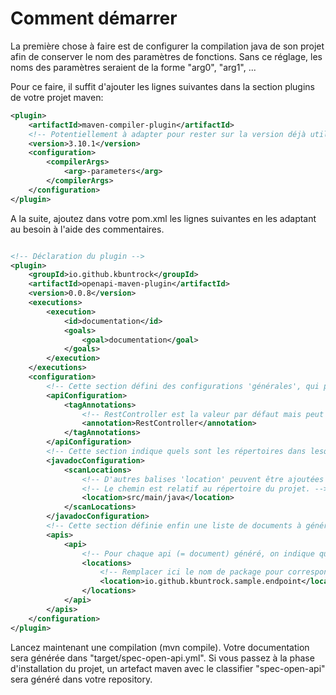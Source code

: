 # Comment démarrer

La première chose à faire est de configurer la compilation java de son projet afin de conserver le nom des paramètres de fonctions. 
Sans ce réglage, les noms des paramètres seraient de la forme "arg0", "arg1", ...

Pour ce faire, il suffit d'ajouter les lignes suivantes dans la section plugins de votre projet maven:

```xml
<plugin>
	<artifactId>maven-compiler-plugin</artifactId>
	<!-- Potentiellement à adapter pour rester sur la version déjà utilisée par votre projet -->
	<version>3.10.1</version>
	<configuration>
		<compilerArgs>
			<arg>-parameters</arg>
		</compilerArgs>
	</configuration>
</plugin>
```

A la suite, ajoutez dans votre pom.xml les lignes suivantes en les adaptant au besoin à l'aide des commentaires.

```xml

<!-- Déclaration du plugin -->
<plugin>
	<groupId>io.github.kbuntrock</groupId>
	<artifactId>openapi-maven-plugin</artifactId>
	<version>0.0.8</version>
	<executions>
		<execution>
			<id>documentation</id>
			<goals>
				<goal>documentation</goal>
			</goals>
		</execution>
	</executions>
	<configuration>
		<!-- Cette section défini des configurations 'générales', qui peuvent être surchargées pour chaque document généré. -->
		<apiConfiguration>
			<tagAnnotations>
				<!-- RestController est la valeur par défaut mais peut être remplacée par RequestMapping -->
				<annotation>RestController</annotation>
			</tagAnnotations>
		</apiConfiguration>
		<!-- Cette section indique quels sont les répertoires dans lesquelles les fichiers de code sources devront être lus afin d'en extraire la javadoc -->
		<javadocConfiguration>
			<scanLocations>
				<!-- D'autres balises 'location' peuvent être ajoutées afin de référencer de la javadoc présente dans d'autres modules. -->
				<!-- Le chemin est relatif au répertoire du projet. -->
				<location>src/main/java</location>
			</scanLocations>
		</javadocConfiguration>
		<!-- Cette section définie enfin une liste de documents à générer. Dans cet exemple, un seul est généré, avec la configuration par défaut. -->
		<apis>
			<api>
				<!-- Pour chaque api (= document) généré, on indique quels sont les packages / noms de classe complets à scanner -->
				<locations>
					<!-- Remplacer ici le nom de package pour correspondre à votre projet. -->
					<location>io.github.kbuntrock.sample.endpoint</location>
				</locations>
			</api>
		</apis>
	</configuration>
</plugin>
```

Lancez maintenant une compilation (mvn compile). Votre documentation sera générée dans "target/spec-open-api.yml".
Si vous passez à la phase d'installation du projet, un artefact maven avec le classifier "spec-open-api" sera généré dans votre repository.